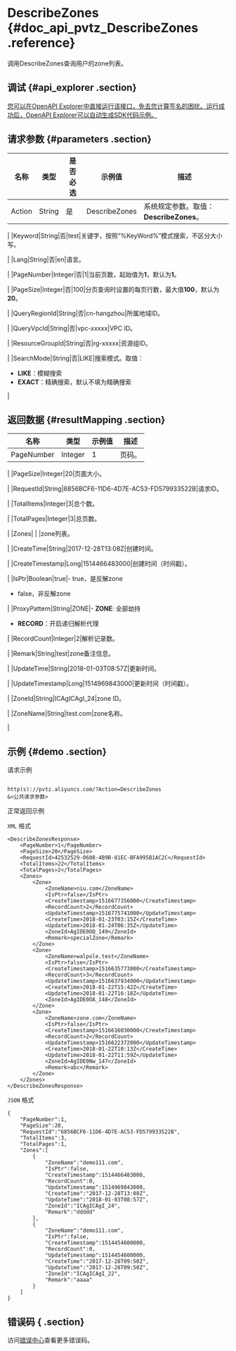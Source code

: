 # DescribeZones {#doc_api_pvtz_DescribeZones .reference}

调用DescribeZones查询用户的zone列表。

## 调试 {#api_explorer .section}

[您可以在OpenAPI Explorer中直接运行该接口，免去您计算签名的困扰。运行成功后，OpenAPI Explorer可以自动生成SDK代码示例。](https://api.aliyun.com/#product=pvtz&api=DescribeZones&type=RPC&version=2018-01-01)

## 请求参数 {#parameters .section}

|名称|类型|是否必选|示例值|描述|
|--|--|----|---|--|
|Action|String|是|DescribeZones|系统规定参数。取值：**DescribeZones**。

 |
|Keyword|String|否|test|关键字，按照“%KeyWord%”模式搜索，不区分大小写。

 |
|Lang|String|否|en|语言。

 |
|PageNumber|Integer|否|1|当前页数，起始值为**1**，默认为**1**。

 |
|PageSize|Integer|否|100|分页查询时设置的每页行数，最大值**100**，默认为**20**。

 |
|QueryRegionId|String|否|cn-hangzhou|所属地域ID。

 |
|QueryVpcId|String|否|vpc-xxxxx|VPC ID。

 |
|ResourceGroupId|String|否|rg-xxxxx|资源组ID。

 |
|SearchMode|String|否|LIKE|搜索模式。取值：

 -   **LIKE**：模糊搜索
-   **EXACT**：精确搜索，默认不填为精确搜索

 |

## 返回数据 {#resultMapping .section}

|名称|类型|示例值|描述|
|--|--|---|--|
|PageNumber|Integer|1|页码。

 |
|PageSize|Integer|20|页面大小。

 |
|RequestId|String|6856BCF6-11D6-4D7E-AC53-FD579933522B|请求ID。

 |
|TotalItems|Integer|3|总个数。

 |
|TotalPages|Integer|3|总页数。

 |
|Zones| | |zone列表。

 |
|CreateTime|String|2017-12-28T13:08Z|创建时间。

 |
|CreateTimestamp|Long|1514466483000|创建时间（时间戳）。

 |
|IsPtr|Boolean|true|-   true，是反解zone
-   false，非反解zone

 |
|ProxyPattern|String|ZONE|-   **ZONE**: 全部劫持
-   **RECORD**：开启递归解析代理

 |
|RecordCount|Integer|2|解析记录数。

 |
|Remark|String|test|zone备注信息。

 |
|UpdateTime|String|2018-01-03T08:57Z|更新时间。

 |
|UpdateTimestamp|Long|1514969843000|更新时间（时间戳）。

 |
|ZoneId|String|ICAgICAgI\_24|zone ID。

 |
|ZoneName|String|test.com|zone名称。

 |

## 示例 {#demo .section}

请求示例

``` {#request_demo}

http(s)://pvtz.aliyuncs.com/?Action=DescribeZones
&<公共请求参数>

```

正常返回示例

`XML` 格式

``` {#xml_return_success_demo}
<DescribeZonesResponse>
    <PageNumber>1</PageNumber>
    <PageSize>20</PageSize>
    <RequestId>42532529-0608-4B9B-81EC-BFA995B1AC2C</RequestId>
    <TotalItems>22</TotalItems>
    <TotalPages>2</TotalPages>
    <Zones>
        <Zone>
            <ZoneName>niu.com</ZoneName>
            <IsPtr>false</IsPtr>
            <CreateTimestamp>1516677356000</CreateTimestamp>
            <RecordCount>2</RecordCount>
            <UpdateTimestamp>1516775741000</UpdateTimestamp>
            <CreateTime>2018-01-23T03:15Z</CreateTime>
            <UpdateTime>2018-01-24T06:35Z</UpdateTime>
            <ZoneId>AgIDE0OQ_149</ZoneId>
            <Remark>specialZone</Remark>
        </Zone>
        <Zone>
            <ZoneName>walpole.test</ZoneName>
            <IsPtr>false</IsPtr>
            <CreateTimestamp>1516635773000</CreateTimestamp>
            <RecordCount>3</RecordCount>
            <UpdateTimestamp>1516637934000</UpdateTimestamp>
            <CreateTime>2018-01-22T15:42Z</CreateTime>
            <UpdateTime>2018-01-22T16:18Z</UpdateTime>
            <ZoneId>AgIDE0OA_148</ZoneId>
        </Zone>
        <Zone>
            <ZoneName>zone.com</ZoneName>
            <IsPtr>false</IsPtr>
            <CreateTimestamp>1516616030000</CreateTimestamp>
            <RecordCount>2</RecordCount>
            <UpdateTimestamp>1516622372000</UpdateTimestamp>
            <CreateTime>2018-01-22T10:13Z</CreateTime>
            <UpdateTime>2018-01-22T11:59Z</UpdateTime>
            <ZoneId>AgIDE0Nw_147</ZoneId>
            <Remark>abc</Remark>
        </Zone>
    </Zones>
</DescribeZonesResponse>
```

`JSON` 格式

``` {#json_return_success_demo}
{
	"PageNumber":1,
	"PageSize":20,
	"RequestId":"6856BCF6-11D6-4D7E-AC53-FD579933522B",
	"TotalItems":3,
	"TotalPages":1,
	"Zones":[
		{
			"ZoneName":"demo111.com",
			"IsPtr":false,
			"CreateTimestamp":1514466483000,
			"RecordCount":0,
			"UpdateTimestamp":1514969843000,
			"CreateTime":"2017-12-28T13:08Z",
			"UpdateTime":"2018-01-03T08:57Z",
			"ZoneId":"ICAgICAgI_24",
			"Remark":"ddddd"
		},
		{
			"ZoneName":"demo111.com",
			"IsPtr":false,
			"CreateTimestamp":1514454600000,
			"RecordCount":0,
			"UpdateTimestamp":1514454600000,
			"CreateTime":"2017-12-28T09:50Z",
			"UpdateTime":"2017-12-28T09:50Z",
			"ZoneId":"ICAgICAgI_22",
			"Remark":"aaaa"
		}
	]
}
```

## 错误码 { .section}

访问[错误中心](https://error-center.aliyun.com/status/product/pvtz)查看更多错误码。

